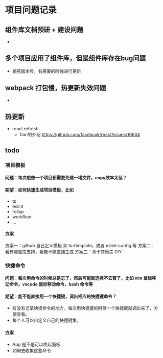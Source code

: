 # 项目问题记录

## 组件库文档预研 + 建设问题

-

## 多个项目应用了组件库，但是组件库存在bug问题

- 锁死版本号，有需要的时候进行更新

## webpack 打包慢，热更新失效问题

-

## 热更新

- react refresh
  - Dan的介绍 <https://github.com/facebook/react/issues/16604>

## todo

### 项目模板

#### 问题：每次想做一个项目都需要先建一堆文件，copy效率太低？

#### 期望：如何快速生成项目模板，比如

- ts
- eslint
- rollup
- workflow
- ...

#### 方案

方案一：github 自己定义模板 如 ts-template，或者 eslint-config 等
方案二：看有哪些库支持，看能不能直接生成
方案三：基于其他库 DIY

### 快捷命令

#### 问题：每次用命令的时候总是忘了，然后可能就选择不去管了。比如 vim 鼠标移动命令，vscode 鼠标移动命令，bash 命令等

#### 期望：能不能直接用一个快捷键，调出相应的快捷键命令？

- 有没有记录快捷命令的地方，每次用快捷键的时候一个快捷键就调出来了，方便查看。
- 每个人可以自定义自己的快捷键集。

#### 方案

- App 是不是可以唤起面板
- 如何去收集这些命令
